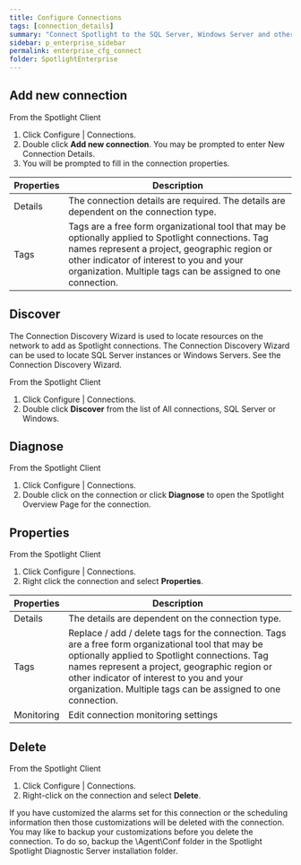 ```yaml
---
title: Configure Connections
tags: [connection_details]
summary: "Connect Spotlight to the SQL Server, Windows Server and other supported connection types in your enterprise. Add and remove connections and configure connection properties."
sidebar: p_enterprise_sidebar
permalink: enterprise_cfg_connect
folder: SpotlightEnterprise
---
```




## Add new connection

From the Spotlight Client

1. Click Configure \| Connections.
2. Double click **Add new connection**. You may be prompted to enter New Connection Details.
3. You will be prompted to fill in the connection properties.

Properties | Description
-----------|------------
Details | The connection details are required. The details are dependent on the connection type.
Tags | Tags are a free form organizational tool that may be optionally applied to Spotlight connections. Tag names represent a project, geographic region or other indicator of interest to you and your organization. Multiple tags can be assigned to one connection.

## Discover

The Connection Discovery Wizard is used to locate resources on the network to add as Spotlight connections. The Connection Discovery Wizard can be used to locate SQL Server instances or Windows Servers. See the Connection Discovery Wizard.

From the Spotlight Client

1. Click Configure \| Connections.
2. Double click **Discover** from the list of All connections, SQL Server or Windows.



## Diagnose

From the Spotlight Client

1. Click Configure \| Connections.
2. Double click on the connection or click **Diagnose** to open the Spotlight Overview Page for the connection.


## Properties

From the Spotlight Client

1. Click Configure \| Connections.
2. Right click the connection and select **Properties**.

Properties | Description
-----------|------------
Details | The details are dependent on the connection type.
Tags | Replace / add / delete tags for the connection. Tags are a free form organizational tool that may be optionally applied to Spotlight connections. Tag names represent a project, geographic region or other indicator of interest to you and your organization. Multiple tags can be assigned to one connection.
Monitoring | Edit connection monitoring settings

## Delete

From the Spotlight Client

1. Click Configure \| Connections.
2. Right-click on the connection and select **Delete**.

If you have customized the alarms set for this connection or the scheduling information then those customizations will be deleted with the connection. You may like to backup your customizations before you delete the connection. To do so, backup the \Agent\Conf folder in the Spotlight Spotlight Diagnostic Server installation folder.
